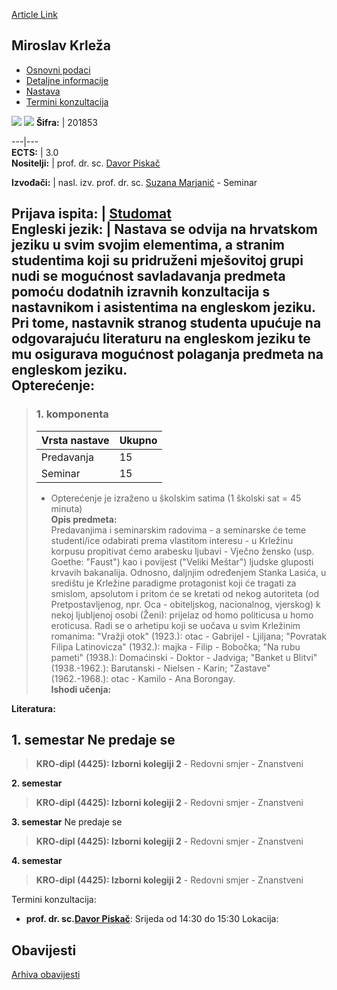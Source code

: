 [Article Link](https://www.fhs.hr/predmet/mirkrl_a)

## Miroslav Krleža
  * [Osnovni podaci](https://www.fhs.hr/predmet/mirkrl_a#v1id-904839_483957_1_0 "Osnovni podaci")
  * [Detaljne informacije](https://www.fhs.hr/predmet/mirkrl_a#v1id-904839_483957_1_1 "Detaljne informacije")
  * [Nastava](https://www.fhs.hr/predmet/mirkrl_a#v1id-904839_483957_1_2 "Nastava")
  * [Termini konzultacija](https://www.fhs.hr/predmet/mirkrl_a#v1id-904839_483957_1_3 "Termini konzultacija")


[![](https://www.fhs.hr/img/flags/gif/hr.gif)](https://www.fhs.hr/predmet/mirkrl_a) [![](https://www.fhs.hr/img/flags/gif/gb.gif)](https://www.fhs.hr/en/course/mirkrl_a)
**Šifra:** |  201853  
  
---|---  
**ECTS:** |  3.0   
**Nositelji:** |  prof. dr. sc. [Davor Piskač](https://www.fhs.hr/djelatnik/davor.piskac)   
  
**Izvođači:** |  nasl. izv. prof. dr. sc. [Suzana Marjanić](https://www.fhs.hr/djelatnik/suzana.marjanic) - Seminar  
  
**Prijava ispita:** |  [Studomat](http://www.isvu.hr/studomat)  
**Engleski jezik:** |  Nastava se odvija na hrvatskom jeziku u svim svojim elementima, a stranim studentima koji su pridruženi mješovitoj grupi nudi se mogućnost savladavanja predmeta pomoću dodatnih izravnih konzultacija s nastavnikom i asistentima na engleskom jeziku. Pri tome, nastavnik stranog studenta upućuje na odgovarajuću literaturu na engleskom jeziku te mu osigurava mogućnost polaganja predmeta na engleskom jeziku.   
**Opterećenje:**  
---  
> ### 1. komponenta
> | Vrsta nastave | Ukupno  
> ---|---  
> Predavanja | 15  
> Seminar | 15  
> * Opterećenje je izraženo u školskim satima (1 školski sat = 45 minuta)   
**Opis predmeta:**  
> Predavanjima i seminarskim radovima - a seminarske će teme studenti/ice odabirati prema vlastitom interesu - u Krležinu korpusu propitivat ćemo arabesku ljubavi - Vječno žensko (usp. Goethe: "Faust") kao i povijest ("Veliki Meštar") ljudske gluposti krvavih bakanalija. Odnosno, daljnjim određenjem Stanka Lasića, u središtu je Krležine paradigme protagonist koji će tragati za smislom, apsolutom i pritom će se kretati od nekog autoriteta (od Pretpostavljenog, npr. Oca - obiteljskog, nacionalnog, vjerskog) k nekoj ljubljenoj osobi (Ženi): prijelaz od homo politicusa u homo eroticusa. Radi se o arhetipu koji se uočava u svim Krležinim romanima: "Vražji otok" (1923.): otac - Gabrijel - Ljiljana; "Povratak Filipa Latinovicza" (1932.): majka - Filip - Bobočka; "Na rubu pameti" (1938.): Domaćinski - Doktor - Jadviga; "Banket u Blitvi" (1938.-1962.): Barutanski - Nielsen - Karin; "Zastave" (1962.-1968.): otac - Kamilo - Ana Borongay.  
**Ishodi učenja:**  

  
**Literatura:**  

  
**1. semestar** Ne predaje se  
---  
> **KRO-dipl (4425): Izborni kolegiji 2** - Redovni smjer - Znanstveni  
>   
  
**2. semestar**  
> **KRO-dipl (4425): Izborni kolegiji 2** - Redovni smjer - Znanstveni  
>   
  
**3. semestar** Ne predaje se  
> **KRO-dipl (4425): Izborni kolegiji 2** - Redovni smjer - Znanstveni  
>   
  
**4. semestar**  
> **KRO-dipl (4425): Izborni kolegiji 2** - Redovni smjer - Znanstveni  
>   
Termini konzultacija: 
  * **prof. dr. sc.[Davor Piskač](https://www.fhs.hr/djelatnik/davor.piskac)**: 
Srijeda od 14:30 do 15:30
Lokacija: 


## Obavijesti
[Arhiva obavijesti](https://www.fhs.hr/predmet/mirkrl_a?@=218ax#news_116398 "Arhiva obavijesti")
